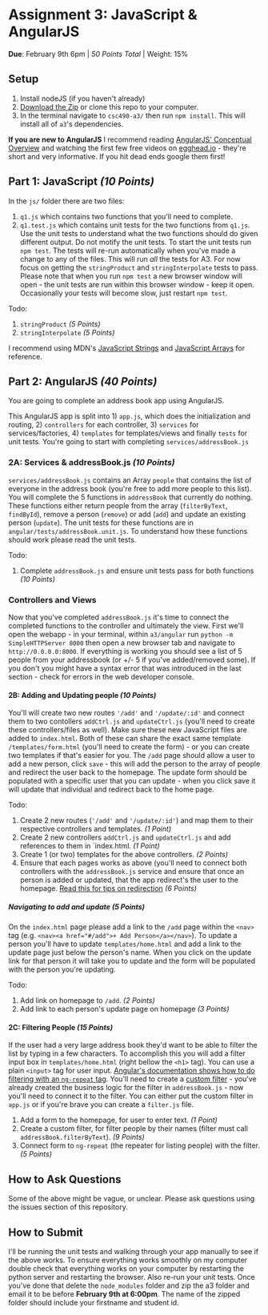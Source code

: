 # Assignment 3: JavaScript & AngularJS
**Due**: February 9th 6pm | *50 Points Total* | Weight: 15%

## Setup

1. Install nodeJS (if you haven't already)
2. [Download the Zip](https://github.com/liamks/csc490-a3/archive/master.zip) or clone this repo to your computer.
3. In the terminal navigate to `csc490-a3/` then run `npm install`. This will install all of `a3`'s dependencies.

**If you are new to AngularJS** I recommend reading [AngularJS' Conceptual Overview](https://docs.angularjs.org/guide/concepts) and watching the first few free videos on [egghead.io](https://egghead.io/technologies/angularjs?order=ASC) - they're short and very informative. If you hit dead ends google them first!

## Part 1: JavaScript *(10 Points)*

In the `js/` folder there are two files:

1. `q1.js` which contains two functions that you'll need to complete. 
2. `q1.test.js` which contains unit tests for the two functions from `q1.js`. Use the unit tests to understand what the two functions should do given different output. Do not motify the unit tests. To start the unit tests run `npm test`. The tests will re-run automatically when you've made a change to any of the files. This will run *all* the tests for A3. For now focus on getting the `stringProduct` and `stringInterpolate` tests to pass. Please note that when you run `npm test` a new browser window will open - the unit tests are run within this browser window - keep it open. Occasionally your tests will become slow, just restart `npm test`.

Todo:

1.  `stringProduct` *(5 Points)*
2.  `stringInterpolate` *(5 Points)*

I recommend using MDN's [JavaScript Strings](https://developer.mozilla.org/en-US/docs/Web/JavaScript/Reference/Global_Objects/String) and [JavaScript Arrays](https://developer.mozilla.org/en-US/docs/Web/JavaScript/Reference/Global_Objects/Array) for reference.

## Part 2: AngularJS *(40 Points)*

You are going to complete an address book app using AngularJS.

This AngularJS app is split into 1) `app.js`, which does the initialization and routing, 2) `controllers` for each controller, 3) `services` for services/factories, 4) `templates` for templates/views and finally `tests` for unit tests. You're going to start with completing `services/addressBook.js`

### 2A: Services & addressBook.js *(10 Points)*

`services/addressBook.js` contains an Array `people` that contains the list of everyone in the address book (you're free to add more people to this list). You will complete the 5 functions in `addressBook` that currently do nothing. These functions either return people from the array (`filterByText`, `findById`), remove a person (`remove`) or add (`add`) and update an existing person (`update`). The unit tests for these functions are in `angular/tests/addressBook.unit.js`. To understand how these functions should work please read the unit tests.

Todo: 

1. Complete `addressBook.js` and ensure unit tests pass for both functions *(10 Points)*


### Controllers and Views

Now that you've completed `addressBook.js` it's time to connect the completed functions to the controller and ultimately the view. First we'll open the webapp - in your terminal, within `a3/angular` run `python -m SimpleHTTPServer 8000` then open a new browser tab and navigate to `http://0.0.0.0:8000`. If everything is working you should see a list of 5 people from your addressbook (or +/- 5 if you've added/removed some). If you don't you might have a syntax error that was introduced in the last section - check for errors in the web developer console.

#### 2B: Adding and Updating people *(10 Points)*

You'll will create two new routes `'/add'` and `'/update/:id'` and connect them to two contollers `addCtrl.js` and `updateCtrl.js` (you'll need to create these controllers/files as well). Make sure these new JavaScript files are added to `index.html`. Both of these can share the exact same template `/templates/form.html` (you'll need to create the form) - or you can create two templates if that's easier for you. The `/add` page should allow a user to add a new person, click `save` - this will add the person to the array of people and redirect the user back to the homepage. The update form should be populated with a specific user that you can update - when you click save it will update that individual and redirect back to the home page.

Todo:

1. Create 2 new routes (`'/add'` and `'/update/:id'`) and map them to their respective controllers and templates. *(1 Point)*
2. Create 2 new controllers `addCtrl.js` and `updateCtrl.js` and add references to them in `index.html. *(1 Point)*
3. Create 1 (or two) templates for the above controllers. *(2 Points)*
4. Ensure that each pages works as above (you'll need to connect both controllers with the `addressBook.js` service and ensure that once an person is added or updated, that the app redirect's the user to the homepage. [Read this for tips on redirection](https://docs.angularjs.org/guide/$location) *(6 Points)*


##### Navigating to add and update *(5 Points)*
On the `index.html` page please add a link to the `/add` page within the `<nav>` tag (e.g. `<nav><a href="#/add">+ Add Person</a></nav>`). To update a person you'll have to update `templates/home.html` and add a link to the update page just below the person's name. When you click on the update link for that person it will take you to update and the form will be populated with the person you're updating.

Todo:

1. Add link on homepage to `/add`. *(2 Points)*
2. Add link to each person's update page on homepage *(3 Points)*

#### 2C: Filtering People *(15 Points)*

If the user had a very large address book they'd want to be able to filter the list by typing in a few characters. To accomplish this you will add a filter input box in `templates/home.html` (right bellow the `<h1>` tag). You can use a plain `<input>` tag for user input. [Angular's documentation shows how to do filtering with an `ng-repeat` tag](https://docs.angularjs.org/api/ng/filter/filter). You'll need to create a [custom filter](https://docs.angularjs.org/tutorial/step_09) - you've already created the business logic for the filter in `addressBook.js` - now you'll need to connect it to the filter. You can either put the custom filter in `app.js` or if you're brave you can create a `filter.js` file.

1. Add a form to the homepage, for user to enter text. *(1 Point)*
2. Create a custom filter, for filter people by their names (filter must call `addressBook.filterByText`). *(9 Points)*
3. Connect form to `ng-repeat` (the repeater for listing people) with the filter. *(5 Points)*

## How to Ask Questions

Some of the above might be vague, or unclear. Please ask questions using the issues section of this repository.

## How to Submit

I'll be running the unit tests and walking through your app manually to see if the above works. To ensure everything works smoothly on my computer double check that everything works on your computer by restarting the python server and restarting the browser. Also re-run your unit tests. Once you've done that delete the `node_modules` folder and zip the a3 folder and email it to be before **February 9th at 6:00pm**. The name of the zipped folder should include your firstname and student id.



